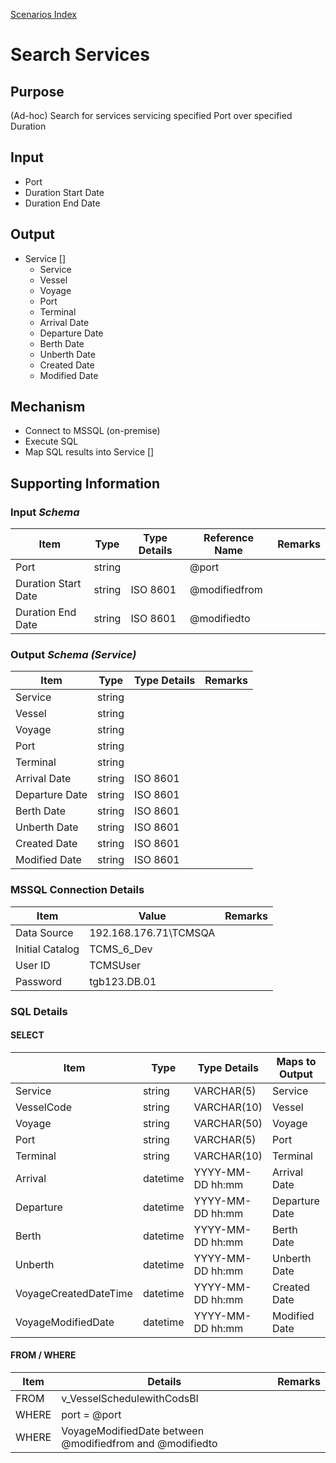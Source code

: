 [Scenarios Index](iPaaS-PoC-Scenarios)

# Search Services

## Purpose
(Ad-hoc) Search for services servicing specified Port over specified Duration

## Input
* Port
* Duration Start Date
* Duration End Date

## Output
* Service []
  - Service
  - Vessel
  - Voyage
  - Port
  - Terminal
  - Arrival Date
  - Departure Date
  - Berth Date
  - Unberth Date
  - Created Date
  - Modified Date

## Mechanism
* Connect to MSSQL (on-premise)
* Execute SQL
* Map SQL results into Service []

## Supporting Information

### Input _Schema_

| Item | Type | Type Details | Reference Name | Remarks |
| --- | --- | --- | --- | --- |
| Port | string | | @port | |
| Duration Start Date | string | ISO 8601 | @modifiedfrom | |
| Duration End Date | string | ISO 8601 | @modifiedto | |

### Output _Schema (Service)_

| Item | Type | Type Details | Remarks |
| --- | --- | --- | --- |
| Service | string | | |
| Vessel | string | | |
| Voyage | string | | |
| Port | string | | |
| Terminal | string | | |
| Arrival Date | string | ISO 8601 | |
| Departure Date | string | ISO 8601 | |
| Berth Date | string | ISO 8601 | |
| Unberth Date | string | ISO 8601 | |
| Created Date | string | ISO 8601 | |
| Modified Date | string | ISO 8601 | |


### MSSQL Connection Details

| Item | Value | Remarks |
| --- | --- | --- |
| Data Source | 192.168.176.71\TCMSQA | |
| Initial Catalog | TCMS_6_Dev |   |
| User ID  | TCMSUser  |   |
| Password   | tgb123.DB.01  |   |


### SQL Details

#### SELECT

| Item | Type | Type Details |  Maps to Output | Remarks |
| --- | --- | --- | --- | --- |
| Service | string | VARCHAR(5) | Service | |
| VesselCode | string | VARCHAR(10) | Vessel | |
| Voyage | string | VARCHAR(50) | Voyage | |
| Port | string | VARCHAR(5) | Port | |
| Terminal | string | VARCHAR(10) | Terminal | |
| Arrival | datetime | YYYY-MM-DD hh:mm | Arrival Date | |
| Departure | datetime | YYYY-MM-DD hh:mm | Departure Date | |
| Berth | datetime | YYYY-MM-DD hh:mm | Berth Date | |
| Unberth | datetime | YYYY-MM-DD hh:mm | Unberth Date | |
| VoyageCreatedDateTime | datetime | YYYY-MM-DD hh:mm | Created Date | |
| VoyageModifiedDate | datetime | YYYY-MM-DD hh:mm | Modified Date | |

#### FROM / WHERE

| Item | Details | Remarks |
| --- | --- | --- |
| FROM | v_VesselSchedulewithCodsBI | |
| WHERE | port = @port | |
| WHERE | VoyageModifiedDate between @modifiedfrom and @modifiedto | |
